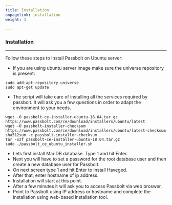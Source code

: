 ```yaml
---
title: Installation
onpagelink: installation
weight: 3

---
```


### **Installation**
------------

Follow these steps to Install Passbolt on Ubuntu server:

- If you are using ubuntu server image make sure the universe repository is present:
 
 ```
sudo add-apt-repository universe
sudo apt-get update
```

- The script will take care of installing all the services required by passbolt. It will ask you a few questions in order to adapt the environment to your needs.
 
 ```
wget -O passbolt-ce-installer-ubuntu-18.04.tar.gz https://www.passbolt.com/ce/download/installers/ubuntu/latest
wget -O passbolt-installer-checksum https://www.passbolt.com/ce/download/installers/ubuntu/latest-checksum
sha512sum -c passbolt-installer-checksum
tar -xzf passbolt-ce-installer-ubuntu-18.04.tar.gz
sudo ./passbolt_ce_ubuntu_installer.sh
```

- Lets first install MariDB database. Type 1 and hit Enter.
- Next you will have to set a password for the root database user and then create a new database user for Passbolt.
- On next screen type 1 and hit Enter to install Haveged.
- After that, enter hostname of ip address.
- Installation will start at this point.
- After a few minutes it will ask you to access Passbolt via web broswer.
- Point to Passbolt using IP address or hostname and complete the installation using web-based installation tool.
 
